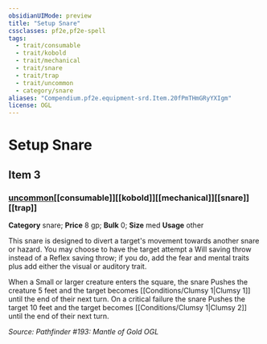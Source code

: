 ```yaml
---
obsidianUIMode: preview
title: "Setup Snare"
cssclasses: pf2e,pf2e-spell
tags:
  - trait/consumable
  - trait/kobold
  - trait/mechanical
  - trait/snare
  - trait/trap
  - trait/uncommon
  - category/snare
aliases: "Compendium.pf2e.equipment-srd.Item.20fPmTHmGRyYXIgm"
license: OGL
---
```

# Setup Snare
## Item 3
### [uncommon](uncommon "Uncommon Rarity Trait")[[consumable]][[kobold]][[mechanical]][[snare]][[trap]]

**Category** snare; 
**Price** 8 gp; 
**Bulk** 0; **Size** med
**Usage** other

This snare is designed to divert a target's movement towards another snare or hazard. You may choose to have the target attempt a Will saving throw instead of a Reflex saving throw; if you do, add the fear and mental traits plus add either the visual or auditory trait.

When a Small or larger creature enters the square, the snare Pushes the creature 5 feet and the target becomes [[Conditions/Clumsy 1|Clumsy 1]] until the end of their next turn. On a critical failure the snare Pushes the target 10 feet and the target becomes [[Conditions/Clumsy 1|Clumsy 2]] until the end of their next turn.

*Source: Pathfinder #193: Mantle of Gold*
*OGL*